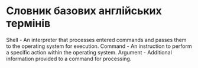 <h1 align="left"> Cловник базових англійських термінів</h1>
Shell - An interpreter that processes entered commands and passes them to the operating system for execution.
Command - An instruction to perform a specific action within the operating system.
Argument - Additional information provided to a command for processing.
